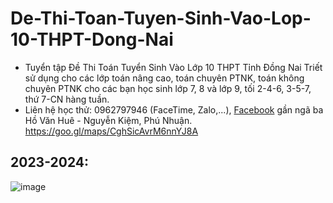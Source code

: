 # De-Thi-Toan-Tuyen-Sinh-Vao-Lop-10-THPT-Dong-Nai
* Tuyển tập Đề Thi Toán Tuyển Sinh Vào Lớp 10 THPT Tỉnh Đồng Nai Triết sử dụng cho các lớp toán nâng cao, toán chuyên PTNK, toán không chuyên PTNK cho các bạn học sinh lớp 7, 8 và lớp 9, tối 2-4-6, 3-5-7, thứ 7-CN hàng tuần.
* Liên hệ học thử: 0962797946 (FaceTime, Zalo,...), [Facebook](https://www.facebook.com/trietptm) gần ngã ba Hồ Văn Huê - Nguyễn Kiệm, Phú Nhuận.
https://goo.gl/maps/CghSicAvrM6nnYJ8A

## 2023-2024:
![image](https://github.com/trietptm/De-Thi-Toan-Tuyen-Sinh-Vao-Lop-10-THPT-Dong-Nai/assets/526959/967715c5-4131-4d12-8a8c-cdcfb4d84a13)

